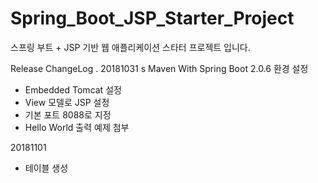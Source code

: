 # Spring_Boot_JSP_Starter_Project

스프링 부트 + JSP 기반 웹 애플리케이션 스타터 프로젝트 입니다.

Release ChangeLog
.
20181031
s
Maven With Spring Boot 2.0.6 환경 설정

- Embedded Tomcat 설정
- View 모델로 JSP 설정
- 기본 포트 8088로 지정
- Hello World 출력 예제 첨부

20181101

- 테이블 생성
